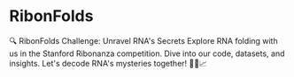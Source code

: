 # RibonFolds
🔍 RibonFolds Challenge: Unravel RNA's Secrets  Explore RNA folding with us in the Stanford Ribonanza competition. Dive into our code, datasets, and insights. Let's decode RNA's mysteries together! 🧬🔬📈
